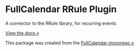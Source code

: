 
# FullCalendar RRule Plugin

A connector to the RRule library, for recurring events

[View the docs &raquo;](https://fullcalendar.io/docs/rrule-plugin)

This package was created from the [FullCalendar monorepo &raquo;](https://github.com/fullcalendar/fullcalendar).
